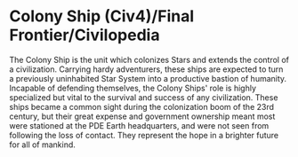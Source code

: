 # Colony Ship (Civ4)/Final Frontier/Civilopedia

The Colony Ship is the unit which colonizes Stars and extends the control of a civilization. Carrying hardy adventurers, these ships are expected to turn a previously uninhabited Star System into a productive bastion of humanity. Incapable of defending themselves, the Colony Ships' role is highly specialized but vital to the survival and success of any civilization. These ships became a common sight during the colonization boom of the 23rd century, but their great expense and government ownership meant most were stationed at the PDE Earth headquarters, and were not seen from following the loss of contact. They represent the hope in a brighter future for all of mankind.